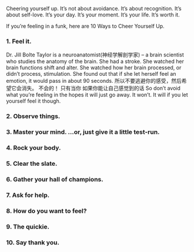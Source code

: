 Cheering yourself up. It’s not about avoidance. It’s about recognition. It’s about self-love. It’s your day. It’s your moment. It’s your life. It’s worth it.

If you’re feeling in a funk, here are 10 Ways to Cheer Yourself Up.

### 1. Feel it.
Dr. Jill Bolte Taylor is a neuroanatomist(神经学解剖学家) – a brain scientist who studies the anatomy of the brain. 
She had a stroke. She watched her brain functions shift and alter. She watched how her brain processed, or didn’t process, stimulation. She found out that if she let herself feel an emotion, it would pass in about 90 seconds. 
所以不要逃避你的感受，然后希望它会消失。
不会的！
只有当你
如果你能让自己感觉到的话
So don’t avoid what you’re feeling in the hopes it will just go away. It won’t. It will if you let yourself feel it though.

### 2. Observe things.
### 3.  Master your mind. …or, just give it a little test-run.
### 4. Rock your body.
### 5. Clear the slate.
### 6. Gather your hall of champions.
###  7. Ask for help.
###  8. How do you want to feel?
### 9. The quickie.
### 10. Say thank you.
